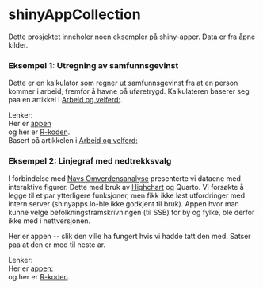 # shinyAppCollection

Dette prosjektet inneholer noen eksempler på shiny-apper. Data er fra åpne kilder.   

###  Eksempel 1: Utregning av samfunnsgevinst

Dette er en kalkulator som regner ut samfunnsgevinst fra at en person kommer i arbeid, fremfor å havne på uføretrygd. Kalkulateren baserer seg paa en  artikkel i [Arbeid og velferd:](https://www.nav.no/no/nav-og-samfunn/kunnskap/analyser-fra-nav/arbeid-og-velferd/arbeid-og-velferd/arbeid-og-velferd-nr.2-2021/mulig-samfunnsgevinst-av-arbeid-fremfor-uforetrygd).<br>   

Lenker:<br>
Her er [appen](https://eirik-andre-lamy.shinyapps.io/shinyAppCollection/)<br>og her er [R-koden](https://github.com/eal024/shinyAppCollection/blob/main/shiny_app_samfunnsgevinst.R).<br>
Basert på artikkelen i [Arbeid og velferd:](https://www.nav.no/no/nav-og-samfunn/kunnskap/analyser-fra-nav/arbeid-og-velferd/arbeid-og-velferd/arbeid-og-velferd-nr.2-2021/mulig-samfunnsgevinst-av-arbeid-fremfor-uforetrygd)<br> 

###  Eksempel 2: Linjegraf med nedtrekksvalg

I forbindelse med [Navs Omverdensanalyse](https://data.nav.no/omverdensanalyse/index.html) presenterte vi dataene med interaktive figurer. Dette med bruk av [Highchart](https://www.highcharts.com/) og Quarto. Vi forsøkte å legge til et par ytterligere funksjoner, men fikk ikke løst utfordringer med intern server (shinyapps.io-ble ikke godkjent til bruk). Appen hvor man kunne velge befolkningsframskrivningen (til SSB) for by og fylke, ble derfor ikke med i nettversjonen.         

Her er appen -- slik den ville ha fungert hvis vi hadde tatt den med. Satser paa at den er med til neste ar.

Lenker:<br>
Her er [appen:](https://eirik-andre-lamy.shinyapps.io/omverdensanalyse/)<br>og her er [R-koden](https://github.com/eal024/shinyAppCollection/blob/main/shiny_app_oma_demografi.R).<br>

